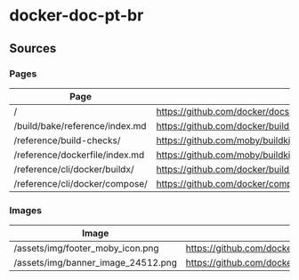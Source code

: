 # docker-doc-pt-br

## Sources

### Pages

| Page                           | Source                                                                             |
|--------------------------------|------------------------------------------------------------------------------------|
| /                              | https://github.com/docker/docs/                                                    |
| /build/bake/reference/index.md | https://github.com/docker/buildx/blob/master/docs/bake-reference.md                |
| /reference/build-checks/       | https://github.com/moby/buildkit/blob/master/frontend/dockerfile/linter/docs/      |
| /reference/dockerfile/index.md | https://github.com/moby/buildkit/blob/master/frontend/dockerfile/docs/reference.md |
| /reference/cli/docker/buildx/  | https://github.com/docker/buildx/blob/master/docs/reference                        |
| /reference/cli/docker/compose/ | https://github.com/docker/compose/tree/main/docs/reference                         |

### Images

| Image                              | Source                                                                               |
|------------------------------------|--------------------------------------------------------------------------------------|
| /assets/img/footer_moby_icon.png   | https://github.com/docker/docs/blob/main/static/assets/images/footer_moby_icon.png   |
| /assets/img/banner_image_24512.png | https://github.com/docker/docs/blob/main/static/assets/images/banner_image_24512.png |
